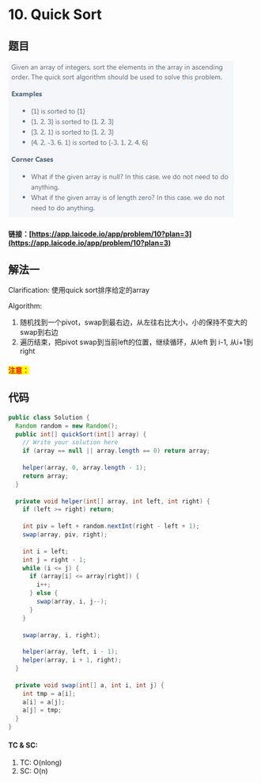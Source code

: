 # 10. Quick Sort

## 题目

![](<../../.gitbook/assets/image (103) (1).png>)

#### 链接：[https://app.laicode.io/app/problem/10?plan=3](https://app.laicode.io/app/problem/10?plan=3)

## 解法一

Clarification: 使用quick sort排序给定的array

Algorithm:&#x20;

1. 随机找到一个pivot，swap到最右边，从左往右比大小，小的保持不变大的swap到右边
2. 遍历结束，把pivot swap到当前left的位置，继续循环，从left 到 i-1, 从i+1到right

#### <mark style="color:red;">注意：</mark>

## 代码

```java
public class Solution {
  Random random = new Random();
  public int[] quickSort(int[] array) {
    // Write your solution here
    if (array == null || array.length == 0) return array;

    helper(array, 0, array.length - 1);
    return array;
  }

  private void helper(int[] array, int left, int right) {
    if (left >= right) return;

    int piv = left + random.nextInt(right - left + 1);
    swap(array, piv, right);

    int i = left;
    int j = right - 1;
    while (i <= j) {
      if (array[i] <= array[right]) {
        i++;
      } else {
        swap(array, i, j--);
      }
    }

    swap(array, i, right);

    helper(array, left, i - 1);
    helper(array, i + 1, right);
  }

  private void swap(int[] a, int i, int j) {
    int tmp = a[i];
    a[i] = a[j];
    a[j] = tmp;
  }
}
```

#### TC & SC:&#x20;

1. TC: O(nlong)
2. SC: O(n)
